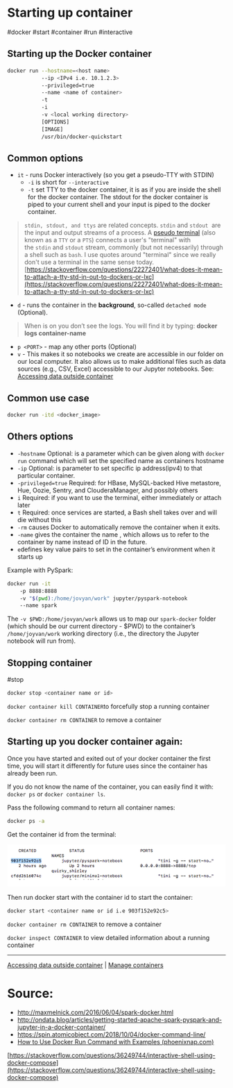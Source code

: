 # Starting up container

#docker #start #container #run #interactive

## Starting up the Docker container

```bash
docker run --hostname=<host name> 
		   --ip <IPv4 i.e. 10.1.2.3>
		   --privileged=true 
		   --name <name of container>
		   -t 
		   -i  
		   -v <local working directory> 
		   [OPTIONS] 
		   [IMAGE] 
		   /usr/bin/docker-quickstart
```

## Common options

- `it` - runs Docker interactively (so you get a pseudo-TTY with STDIN)
	- `-i` is short for `--interactive`
	- `-t` set TTY to the docker container, it is as if you are inside the shell for the docker container. The stdout for the docker container is piped to your current shell and your input is piped to the docker container.


>`stdin, stdout, and ttys` are related concepts. `stdin` and `stdout`
 are the input and output streams of a process. A [pseudo terminal](http://en.wikipedia.org/wiki/Pseudo_terminal) (also known as a `TTY` or a `PTS`) connects a user's "terminal" with the `stdin` and `stdout` stream, commonly (but not necessarily) through a shell such as `bash`. I use quotes around "terminal" since we really don't use a terminal in the same sense today.  
> [https://stackoverflow.com/questions/22272401/what-does-it-mean-to-attach-a-tty-std-in-out-to-dockers-or-lxc](https://stackoverflow.com/questions/22272401/what-does-it-mean-to-attach-a-tty-std-in-out-to-dockers-or-lxc)


- `d` - runs the container in the **background**, so-called `detached mode` (Optional).

> When is on you don’t see the logs. You will find it by typing: **docker logs container-name** 

- `p <PORT>` - map any other ports (Optional)
- `v` - This makes it so notebooks we create are accessible in our folder on our local computer. It also allows us to make additional files such as data sources (e.g., CSV, Excel) accessible to our Jupyter notebooks. See: [Accessing data outside container](../Accessing%20data%20outside%20container.md)

## Common use case

```bash
docker run -itd <docker_image>
```

## Others options

- `-hostname` Optional: is a parameter which can be given along with `docker run` command which will set the specified name as containers hostname
- `-ip` Optional: is parameter to set specific ip address(ipv4) to that particular container.
- `-privileged=true` Required: for HBase, MySQL-backed Hive metastore, Hue, Oozie, Sentry, and ClouderaManager, and possibly others
- `i` Required: if you want to use the terminal, either immediately or attach later
- `t` Required: once services are started, a Bash shell takes over and will die without this
- `-rm` causes Docker to automatically remove the container when it exits.
- `-name` gives the container the name , which allows us to refer to the container by name instead of ID in the future.
- `e`defines key value pairs to set in the container’s environment when it starts up

Example with PySpark:

```bash
docker run -it 
	-p 8888:8888 
	-v "$(pwd):/home/jovyan/work" jupyter/pyspark-notebook  
	--name spark
```

The `-v $PWD:/home/jovyan/work` allows us to map our `spark-docker` folder (which should be our current directory - $PWD) to the container’s `/home/joyvan/work` working directory (i.e., the directory the Jupyter notebook will run from).

## Stopping container

#stop

```bash
docker stop <container name or id>
```

`docker container kill CONTAINER`to forcefully stop a running container

`docker container rm CONTAINER` to remove a container

## Starting up you docker container again:

Once you have started and exited out of your docker container the first time, you will start it differently for future uses since the container has already been run.

If you do not know the name of the container, you can easily find it with: `docker ps` or `docker container ls`.

Pass the following command to return all container names:

```bash
docker ps -a
```

Get the container id from the terminal:

![2020061400215104.png](ATTACHMENTS/2020061400215104.png)

Then run docker start with the container id to start the container:

```bash
docker start <container name or id i.e 903f152e92c5>
```

`docker container rm CONTAINER` to remove a container

`docker inspect CONTAINER` to view detailed information about a running container

---

[Accessing data outside container](../Accessing%20data%20outside%20container.md) | [Manage containers](Manage%20containers.md) 

# Source:

- http://maxmelnick.com/2016/06/04/spark-docker.html
- http://ondata.blog/articles/getting-started-apache-spark-pyspark-and-jupyter-in-a-docker-container/
- https://spin.atomicobject.com/2018/10/04/docker-command-line/
- [How to Use Docker Run Command with Examples (phoenixnap.com)](https://phoenixnap.com/kb/docker-run-command-with-examples) 

[https://stackoverflow.com/questions/36249744/interactive-shell-using-docker-compose](https://stackoverflow.com/questions/36249744/interactive-shell-using-docker-compose)